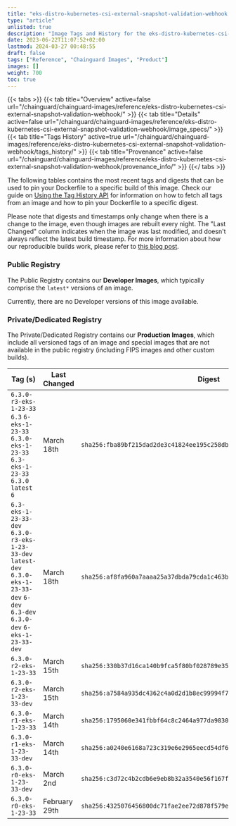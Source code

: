 ```yaml
---
title: "eks-distro-kubernetes-csi-external-snapshot-validation-webhook Image Tags History"
type: "article"
unlisted: true
description: "Image Tags and History for the eks-distro-kubernetes-csi-external-snapshot-validation-webhook Chainguard Image"
date: 2023-06-22T11:07:52+02:00
lastmod: 2024-03-27 00:48:55
draft: false
tags: ["Reference", "Chainguard Images", "Product"]
images: []
weight: 700
toc: true
---
```


{{< tabs >}}
{{< tab title="Overview" active=false url="/chainguard/chainguard-images/reference/eks-distro-kubernetes-csi-external-snapshot-validation-webhook/" >}}
{{< tab title="Details" active=false url="/chainguard/chainguard-images/reference/eks-distro-kubernetes-csi-external-snapshot-validation-webhook/image_specs/" >}}
{{< tab title="Tags History" active=true url="/chainguard/chainguard-images/reference/eks-distro-kubernetes-csi-external-snapshot-validation-webhook/tags_history/" >}}
{{< tab title="Provenance" active=false url="/chainguard/chainguard-images/reference/eks-distro-kubernetes-csi-external-snapshot-validation-webhook/provenance_info/" >}}
{{</ tabs >}}

The following tables contains the most recent tags and digests that can be used to pin your Dockerfile to a specific build of this image. Check our guide on [Using the Tag History API](/chainguard/chainguard-images/using-the-tag-history-api/) for information on how to fetch all tags from an image and how to pin your Dockerfile to a specific digest.

Please note that digests and timestamps only change when there is a change to the image, even though images are rebuilt every night. The "Last Changed" column indicates when the image was last modified, and doesn't always reflect the latest build timestamp. For more information about how our reproducible builds work, please refer to [this blog post](https://www.chainguard.dev/unchained/reproducing-chainguards-reproducible-image-builds).

### Public Registry
The Public Registry contains our **Developer Images**, which typically comprise the `latest*` versions of an image.

Currently, there are no Developer versions of this image available.

### Private/Dedicated Registry
The Private/Dedicated Registry contains our **Production Images**, which include all versioned tags of an image and special images that are not available in the public registry (including FIPS images and other custom builds).

| Tag (s)                                                                                                                                  | Last Changed  | Digest                                                                    |
|------------------------------------------------------------------------------------------------------------------------------------------|---------------|---------------------------------------------------------------------------|
|  `6.3.0-r3-eks-1-23-33` `6.3` `6-eks-1-23-33` `6.3.0-eks-1-23-33` `6.3-eks-1-23-33` `6.3.0` `latest` `6`                                 | March 18th    | `sha256:fba89bf215dad2de3c41824ee195c258db717d088387db64e5f2d9540b5bac17` |
|  `6.3-eks-1-23-33-dev` `6.3.0-r3-eks-1-23-33-dev` `latest-dev` `6.3.0-eks-1-23-33-dev` `6-dev` `6.3-dev` `6.3.0-dev` `6-eks-1-23-33-dev` | March 18th    | `sha256:af8fa960a7aaaa25a37dbda79cda1c463b49577db6b8f6c6be387207386e961a` |
|  `6.3.0-r2-eks-1-23-33`                                                                                                                  | March 15th    | `sha256:330b37d16ca140b9fca5f80bf028789e3533832fe3392c43adc6c311e4ff46fb` |
|  `6.3.0-r2-eks-1-23-33-dev`                                                                                                              | March 15th    | `sha256:a7584a935dc4362c4a0d2d1b8ec99994f739f9010073a34f0727bf9a21098390` |
|  `6.3.0-r1-eks-1-23-33`                                                                                                                  | March 14th    | `sha256:1795060e341fbbf64c8c2464a977da983035d0626a17a3efd037b834996442b2` |
|  `6.3.0-r1-eks-1-23-33-dev`                                                                                                              | March 14th    | `sha256:a0240e6168a723c319e6e2965eecd54df6eb59206bea14a8a8e23597b5978408` |
|  `6.3.0-r0-eks-1-23-33-dev`                                                                                                              | March 2nd     | `sha256:c3d72c4b2cdb6e9eb8b32a3540e56f167fed0d5119d69ab38102c1d77f40c07f` |
|  `6.3.0-r0-eks-1-23-33`                                                                                                                  | February 29th | `sha256:4325076456800dc71fae2ee72d878f579ea47d9f93fe9bf92eba5cd2668ec303` |

